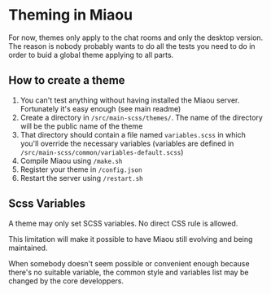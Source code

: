 
# Theming in Miaou

For now, themes only apply to the chat rooms and only the desktop version. The reason is nobody probably wants to do all the tests you need to do in order to buid a global theme applying to all parts.

## How to create a theme

1. You can't test anything without having installed the Miaou server. Fortunately it's easy enough (see main readme) 
1. Create a directory in `/src/main-scss/themes/`. The name of the directory will be the public name of the theme
1. That directory should contain a file named `variables.scss` in which you'll override the necessary variables (variables are defined in `/src/main-scss/common/variables-default.scss`)
1. Compile Miaou using `/make.sh`
1. Register your theme in `/config.json`
1. Restart the server using `/restart.sh`

## Scss Variables

A theme may only set SCSS variables. No direct CSS rule is allowed.

This limitation will make it possible to have Miaou still evolving and being maintained.

When somebody doesn't seem possible or convenient enough because there's no suitable variable, the common style and variables list may be changed by the core developpers.
